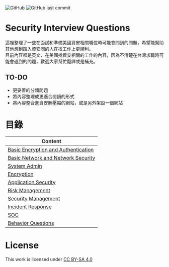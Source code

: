 ![GitHub](https://img.shields.io/github/license/Infosecdecompress/Security_Interview_Questions?label=License) ![GitHub last commit](https://img.shields.io/github/last-commit/Infosecdecompress/Security_Interview_Questions?label=Last%20Commit)

# Security Interview Questions
這裡整理了一些在面試和準備美國資安相關職位時可能會問到的問題，希望能幫助其他想到踏入資安圈的人在找工作上更順利。  
目前內容都是英文、在美國找資安相關的工作的內容，因為不清楚在台灣求職時可能會遇到的問題，歡迎大家幫忙翻譯或是補充。  

## TO-DO
* 更妥善的分類問題
* 將內容整理成更適合閱讀的形式
* 將內容整合進資安解壓縮的網站，或是另外架設一個網站

# 目錄
| Content                                                      |
| ------------------------------------------------------------ |
| [Basic Encryption and Authentication](BasicEncryptionAndAuthentication.md) |
| [Basic Network and Network Security](BasicNetworkAndNetworkSecurity.md) |
| [System Admin](SystemAdmin.md)                               |
| [Encryption](Encryption.md)                                  |
| [Application Security](ApplicationSecurity.md)               |
| [Risk Management ](RiskManagement.md)                        |
| [Security Management](SecurityManagement.md)                 |
| [Incident Response](IncidentResponse.md)                     |
| [SOC](SOC.md)                                                |
| [Behavior Questions](BehaviorQuestion.md)                    |

# License
This work   is licensed under [CC BY-SA 4.0](https://creativecommons.org/licenses/by-sa/4.0)

